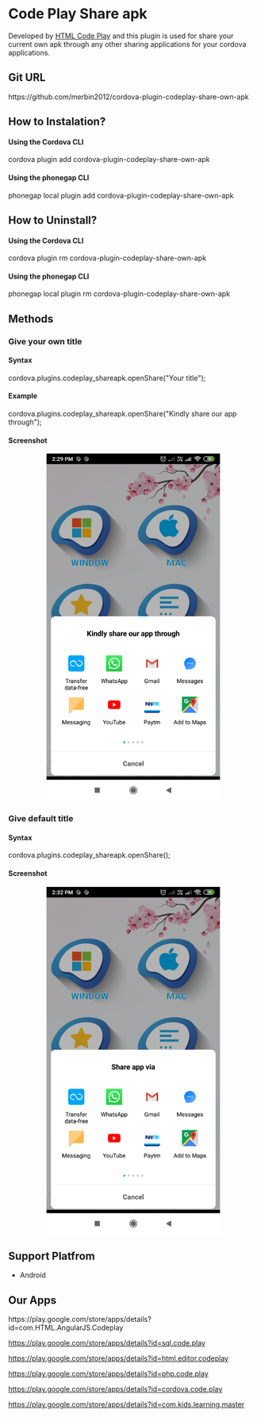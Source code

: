 <h1>Code Play Share apk</h1>

Developed by <a target="_blank" href="https://play.google.com/store/apps/details?id=com.HTML.AngularJS.Codeplay">HTML Code Play</a> and this plugin is used for share your current own apk through any other sharing applications for your cordova applications.

<h2>Git URL</h2>
https://github.com/merbin2012/cordova-plugin-codeplay-share-own-apk

<h2>How to Instalation?</h2>
<h4>Using the Cordova CLI</h4>
cordova plugin add cordova-plugin-codeplay-share-own-apk

<h4>Using the phonegap CLI</h4>
phonegap local plugin add cordova-plugin-codeplay-share-own-apk

<h2>How to Uninstall?</h2>
<h4>Using the Cordova CLI</h4>
cordova plugin rm cordova-plugin-codeplay-share-own-apk

<h4>Using the phonegap CLI</h4>
phonegap local plugin rm cordova-plugin-codeplay-share-own-apk

<h2>Methods</h2>
<h3>Give your own title</h3>
<h4>Syntax</h4>
cordova.plugins.codeplay_shareapk.openShare("Your title");

<h4>Example</h4>
cordova.plugins.codeplay_shareapk.openShare("Kindly share our app through");

<h4>Screenshot</h4>
<p  align="center">
  <img src="https://raw.githubusercontent.com/merbin2012/cordova-plugin-codeplay-share-own-apk/master/Screenshot_2019-05-31-14-29-06-313_android.png" width="350" alt="accessibility text">
</p>


<h3>Give default title</h3>
<h4>Syntax</h4>
cordova.plugins.codeplay_shareapk.openShare();
<h4>Screenshot</h4>
<p  align="center">
  <img src="https://github.com/merbin2012/cordova-plugin-codeplay-share-own-apk/blob/master/Screenshot_2019-05-31-14-32-58-561_android.png?raw=true" width="350" alt="accessibility text">
</p>


<h2>Support Platfrom</h2>
<ul>
<li>Android</li>
</ul>

<h2>Our Apps</h2>
https://play.google.com/store/apps/details?id=com.HTML.AngularJS.Codeplay


https://play.google.com/store/apps/details?id=sql.code.play

https://play.google.com/store/apps/details?id=html.editor.codeplay

https://play.google.com/store/apps/details?id=php.code.play

https://play.google.com/store/apps/details?id=cordova.code.play

https://play.google.com/store/apps/details?id=com.kids.learning.master

